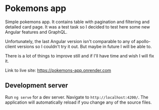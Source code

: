 # Pokemons app

Simple pokemons app. It contains table with pagination and filtering and detailed card page. It was a test task so I decided to test here some new Angular features and GraphQL.

Unfortunately, the last Angular version isn't comparable to any of apollo-client versions so I couldn't try it out. But maybe in future I will be able to.

There is a lot of things to improve still and if I'll have time and wish I will fix it.

Link to live site: https://pokemons-app.onrender.com

## Development server

Run `ng serve` for a dev server. Navigate to `http://localhost:4200/`. The application will automatically reload if you change any of the source files.
